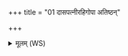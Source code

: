 +++
title = "01 दासपत्नीरहिगोपा अतिष्ठन्"

+++
<details><summary>मूलम् (WS)</summary>

दासपत्नीरहिगोपा अतिष्ठन् निरुद्धा आपः पणिनेव गावः।  
अपां बिलमपिहितं यदासीद्वृत्रं जघन्वाङ् अप तद्ववार ॥ १ ॥
</details>